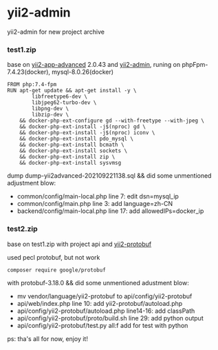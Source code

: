 # yii2-admin
yii2-admin for new project archive

### test1.zip

base on [yii2-app-advanced](https://github.com/yiisoft/yii2-app-advanced) 2.0.43 and [yii2-admin](https://github.com/myloveGy/yii2-admin), runing on phpFpm-7.4.23(docker), mysql-8.0.26(docker)
```
FROM php:7.4-fpm
RUN apt-get update && apt-get install -y \
        libfreetype6-dev \
        libjpeg62-turbo-dev \
        libpng-dev \
        libzip-dev \
    && docker-php-ext-configure gd --with-freetype --with-jpeg \
    && docker-php-ext-install -j$(nproc) gd \
    && docker-php-ext-install -j$(nproc) iconv \
    && docker-php-ext-install pdo_mysql \
    && docker-php-ext-install bcmath \
    && docker-php-ext-install sockets \
    && docker-php-ext-install zip \
    && docker-php-ext-install sysvmsg 
```

dump dump-yii2advanced-202109221138.sql && did some unmentioned adjustment blow:
* common/config/main-local.php line 7: edit dsn=mysql_ip
* common/config/main.php line 3: add language=zh-CN
* backend/config/main-local.php line 17: add allowedIPs=docker_ip

### test2.zip
base on test1.zip with project api and [yii2-protobuf](https://github.com/Languege/yii2-protobuf)

used pecl protobuf, but not work

```
composer require google/protobuf
```
with protobuf-3.18.0 && did some unmentioned adustment blow:
* mv vendor/language/yii2-protobuf to api/config/yii2-protobuf
* api/web/index.php line 10: add yii2-protobuf/autoload.php
* api/config/yii2-protobuf/autoload.php line14-16: add classPath
* api/config/yii2-protobuf/proto/build.sh line 29: add python output
* api/config/yii2-protobuf/test.py all:f add for test with python

ps: tha's all for now, enjoy it!